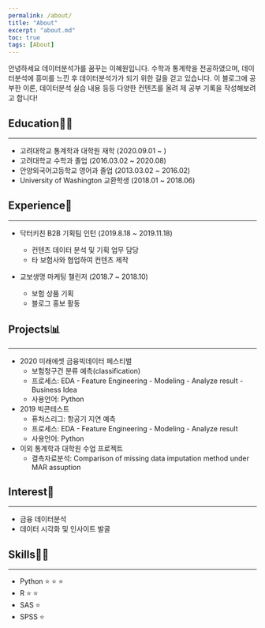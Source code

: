 ```yaml
---
permalink: /about/
title: "About"
excerpt: "about.md"
toc: true
tags: [About]
---
```


안녕하세요 데이터분석가를 꿈꾸는 이혜원입니다. 수학과 통계학을 전공하였으며, 데이터분석에 흥미를 느낀 후 데이터분석가가 되기 위한 길을 걷고 있습니다. 이 블로그에 공부한 이론, 데이터분석 실습 내용 등등 다양한 컨텐츠를 올려 제 공부 기록을 작성해보려고 합니다!

## Education👩‍🎓
---
 + 고려대학교 통계학과 대학원 재학 (2020.09.01 ~ )
 + 고려대학교 수학과 졸업 (2016.03.02 ~ 2020.08)
 + 안양외국어고등학교 영어과 졸업 (2013.03.02 ~ 2016.02)
 + University of Washington 교환학생 (2018.01 ~ 2018.06)

## Experience🌈
---
 + 닥터키친 B2B 기획팀 인턴 (2019.8.18 ~ 2019.11.18)
   - 컨텐츠 데이터 분석 및 기획 업무 담당
   - 타 보험사와 협업하여 컨텐츠 제작

 + 교보생명 마케팅 챌린저 (2018.7 ~ 2018.10)
   - 보험 상품 기획
   - 블로그 홍보 활동
   
## Projects📊
---
 + 2020 미래에셋 금융빅데이터 페스티벌
   - 보험청구건 분류 예측(classification)
   - 프로세스: EDA - Feature Engineering - Modeling - Analyze result - Business Idea
   - 사용언어: Python
 + 2019 빅콘테스트
   - 퓨처스리그: 항공기 지연 예측
   - 프로세스: EDA - Feature Engineering - Modeling - Analyze result
   - 사용언어: Python
 + 이외 통계학과 대학원 수업 프로젝트
   - 결측자료분석: Comparison of missing data imputation method under MAR assuption
   
## Interest🎈
---
 + 금융 데이터분석
 + 데이터 시각화 및 인사이트 발굴
 
 
## Skills👨‍💻
---
 + Python ⭐ ⭐ ⭐
 + R  ⭐ ⭐
 + SAS  ⭐
 + SPSS ⭐
